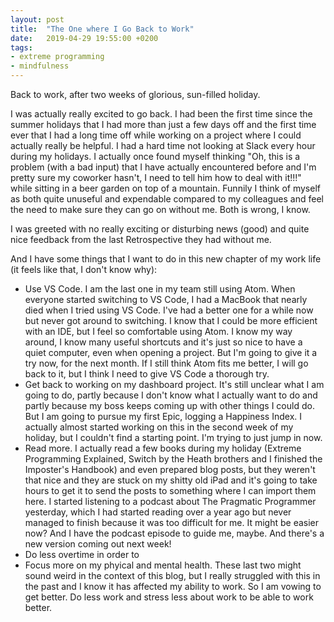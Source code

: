 ```yaml
---
layout: post
title:  "The One where I Go Back to Work"
date:   2019-04-29 19:55:00 +0200
tags: 
- extreme programming
- mindfulness
---
```


Back to work, after two weeks of glorious, sun-filled holiday. 

I was actually really excited to go back. I had been the first time since the summer holidays that I had more than just a few days off and the first time ever that I had a long time off while working on a project where I could actually really be helpful. I had a hard time not looking at Slack every hour during my holidays. I actually once found myself thinking "Oh, this is a problem (with a bad input) that I have actually encountered before and I'm pretty sure my coworker hasn't, I need to tell him how to deal with it!!!" while sitting in a beer garden on top of a mountain. Funnily I think of myself as both quite unuseful and expendable compared to my colleagues and feel the need to make sure they can go on without me. Both is wrong, I know. 

I was greeted with no really exciting or disturbing news (good) and quite nice feedback from the last Retrospective they had without me. 

And I have some things that I want to do in this new chapter of my work life (it feels like that, I don't know why): 
- Use VS Code. I am the last one in my team still using Atom. When everyone started switching to VS Code, I had a MacBook that nearly died when I tried using VS Code. I've had a better one for a while now but never got around to switching. I know that I could be more efficient with an IDE, but I feel so comfortable using Atom. I know my way around, I know many useful shortcuts and it's just so nice to have a quiet computer, even when opening a project. But I'm going to give it a try now, for the next month. If I still think Atom fits me better, I will go back to it, but I think I need to give VS Code a thorough try. 
- Get back to working on my dashboard project. It's still unclear what I am going to do, partly because I don't know what I actually want to do and partly because my boss keeps coming up with other things I could do. But I am going to pursue my first Epic, logging a Happiness Index. I actually almost started working on this in the second week of my holiday, but I couldn't find a starting point. I'm trying to just jump in now. 
- Read more. I actually read a few books during my holiday (Extreme Programming Explained, Switch by the Heath brothers and I finished the Imposter's Handbook) and even prepared blog posts, but they weren't that nice and they are stuck on my shitty old iPad and it's going to take hours to get it to send the posts to something where I can import them here. I started listening to a podcast about The Pragmatic Programmer yesterday, which I had started reading over a year ago but never managed to finish because it was too difficult for me. It might be easier now? And I have the podcast episode to guide me, maybe. And there's a new version coming out next week! 
- Do less overtime in order to
- Focus more on my phyical and mental health. These last two might sound weird in the context of this blog, but I really struggled with this in the past and I know it has affected my ability to work. So I am vowing to get better. Do less work and stress less about work to be able to work better. 